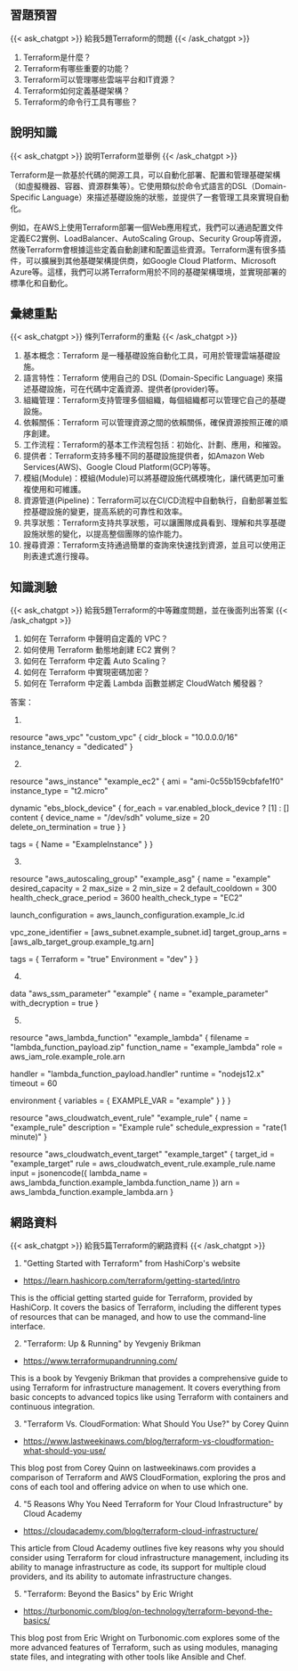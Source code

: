 ## 習題預習
{{< ask_chatgpt >}}
給我5題Terraform的問題
{{< /ask_chatgpt >}}



1. Terraform是什麼？
2. Terraform有哪些重要的功能？
3. Terraform可以管理哪些雲端平台和IT資源？
4. Terraform如何定義基礎架構？
5. Terraform的命令行工具有哪些？   

## 說明知識
{{< ask_chatgpt >}}
說明Terraform並舉例
{{< /ask_chatgpt >}}



Terraform是一款基於代碼的開源工具，可以自動化部署、配置和管理基礎架構（如虛擬機器、容器、資源群集等）。它使用類似於命令式語言的DSL（Domain-Specific Language）來描述基礎設施的狀態，並提供了一套管理工具來實現自動化。

例如，在AWS上使用Terraform部署一個Web應用程式，我們可以通過配置文件定義EC2實例、LoadBalancer、AutoScaling Group、Security Group等資源，然後Terraform會根據這些定義自動創建和配置這些資源。Terraform還有很多插件，可以擴展到其他基礎架構提供商，如Google Cloud Platform、Microsoft Azure等。這樣，我們可以將Terraform用於不同的基礎架構環境，並實現部署的標準化和自動化。   

## 彙總重點
{{< ask_chatgpt >}}
條列Terraform的重點
{{< /ask_chatgpt >}}



1. 基本概念：Terraform 是一種基礎設施自動化工具，可用於管理雲端基礎設施。 
2. 語言特性：Terraform 使用自己的 DSL (Domain-Specific Language) 來描述基礎設施，可在代碼中定義資源、提供者(provider)等。 
3. 組織管理：Terraform支持管理多個組織，每個組織都可以管理它自己的基礎設施。 
4. 依賴關係：Terraform 可以管理資源之間的依賴關係，確保資源按照正確的順序創建。 
5. 工作流程：Terraform的基本工作流程包括：初始化、計劃、應用，和摧毀。 
6. 提供者：Terraform支持多種不同的基礎設施提供者，如Amazon Web Services(AWS)、Google Cloud Platform(GCP)等等。 
7. 模組(Module)：模組(Module)可以將基礎設施代碼模塊化，讓代碼更加可重複使用和可維護。 
8. 資源管道(Pipeline)：Terraform可以在CI/CD流程中自動執行，自動部署並監控基礎設施的變更，提高系統的可靠性和效率。 
9. 共享狀態：Terraform支持共享狀態，可以讓團隊成員看到、理解和共享基礎設施狀態的變化，以提高整個團隊的協作能力。 
10. 搜尋資源：Terraform支持通過簡單的查詢來快速找到資源，並且可以使用正則表達式進行搜尋。   

## 知識測驗
{{< ask_chatgpt >}}
給我5題Terraform的中等難度問題，並在後面列出答案
{{< /ask_chatgpt >}}



1. 如何在 Terraform 中聲明自定義的 VPC？
2. 如何使用 Terraform 動態地創建 EC2 實例？
3. 如何在 Terraform 中定義 Auto Scaling？
4. 如何在 Terraform 中實現密碼加密？
5. 如何在 Terraform 中定義 Lambda 函數並綁定 CloudWatch 觸發器？

答案：

1. 
resource "aws_vpc" "custom_vpc" {
        cidr_block = "10.0.0.0/16"
        instance_tenancy = "dedicated"
}

2.
resource "aws_instance" "example_ec2" {
  ami           = "ami-0c55b159cbfafe1f0"
  instance_type = "t2.micro"

  dynamic "ebs_block_device" {
    for_each = var.enabled_block_device ? [1] : []
    content {
      device_name = "/dev/sdh"
      volume_size = 20
      delete_on_termination = true
    }
  }

  tags = {
    Name = "ExampleInstance"
  }
}

3.
resource "aws_autoscaling_group" "example_asg" {
  name                 = "example"
  desired_capacity     = 2
  max_size             = 2
  min_size             = 2
  default_cooldown     = 300
  health_check_grace_period = 3600
  health_check_type    = "EC2"

  launch_configuration = aws_launch_configuration.example_lc.id

  vpc_zone_identifier  = [aws_subnet.example_subnet.id]
  target_group_arns = [aws_alb_target_group.example_tg.arn]

  tags = {
    Terraform   = "true"
    Environment = "dev"
  }
}

4.
data "aws_ssm_parameter" "example" {
  name = "example_parameter"
  with_decryption = true
}

5.
resource "aws_lambda_function" "example_lambda" {
  filename      = "lambda_function_payload.zip"
  function_name = "example_lambda"
  role          = aws_iam_role.example_role.arn

  handler = "lambda_function_payload.handler"
  runtime = "nodejs12.x"
  timeout = 60

  environment {
    variables = {
      EXAMPLE_VAR = "example"
    }
  }
}

resource "aws_cloudwatch_event_rule" "example_rule" {
  name        = "example_rule"
  description = "Example rule"
  schedule_expression = "rate(1 minute)"
}

resource "aws_cloudwatch_event_target" "example_target" {
  target_id = "example_target"
  rule      = aws_cloudwatch_event_rule.example_rule.name
  input     = jsonencode({
    lambda_name = aws_lambda_function.example_lambda.function_name
  })
  arn = aws_lambda_function.example_lambda.arn
}
   

## 網路資料
{{< ask_chatgpt >}}
給我5篇Terraform的網路資料
{{< /ask_chatgpt >}}



1. "Getting Started with Terraform" from HashiCorp's website
- https://learn.hashicorp.com/terraform/getting-started/intro

This is the official getting started guide for Terraform, provided by HashiCorp. It covers the basics of Terraform, including the different types of resources that can be managed, and how to use the command-line interface.

2. "Terraform: Up & Running" by Yevgeniy Brikman
- https://www.terraformupandrunning.com/

This is a book by Yevgeniy Brikman that provides a comprehensive guide to using Terraform for infrastructure management. It covers everything from basic concepts to advanced topics like using Terraform with containers and continuous integration.

3. "Terraform Vs. CloudFormation: What Should You Use?" by Corey Quinn
- https://www.lastweekinaws.com/blog/terraform-vs-cloudformation-what-should-you-use/

This blog post from Corey Quinn on lastweekinaws.com provides a comparison of Terraform and AWS CloudFormation, exploring the pros and cons of each tool and offering advice on when to use which one.

4. "5 Reasons Why You Need Terraform for Your Cloud Infrastructure" by Cloud Academy 
- https://cloudacademy.com/blog/terraform-cloud-infrastructure/

This article from Cloud Academy outlines five key reasons why you should consider using Terraform for cloud infrastructure management, including its ability to manage infrastructure as code, its support for multiple cloud providers, and its ability to automate infrastructure changes.

5. "Terraform: Beyond the Basics" by Eric Wright
- https://turbonomic.com/blog/on-technology/terraform-beyond-the-basics/

This blog post from Eric Wright on Turbonomic.com explores some of the more advanced features of Terraform, such as using modules, managing state files, and integrating with other tools like Ansible and Chef.   

